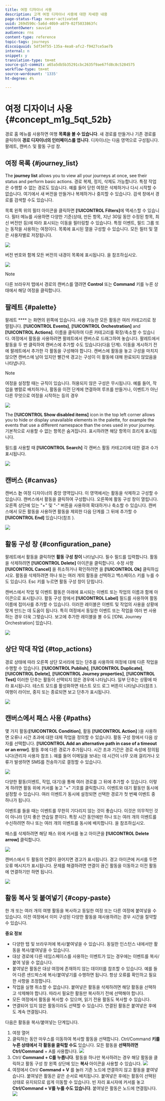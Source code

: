 ```yaml
---
title: 여정 디자이너 사용
description: 고객 여정 디자이너 사용에 대한 자세한 내용
page-status-flag: never-activated
uuid: 269d590c-5a6d-40b9-a879-02f5033863fc
contentOwner: sauviat
audience: rns
content-type: reference
topic-tags: journeys
discoiquuid: 5df34f55-135a-4ea8-afc2-f9427ce5ae7b
internal: n
snippet: y
translation-type: tm+mt
source-git-commit: a65a5db5b35291cbc2635f9ae67fd8c8c5284575
workflow-type: tm+mt
source-wordcount: '1335'
ht-degree: 4%

---
```



# 여정 디자이너 사용 {#concept_m1g_5qt_52b}

경로 홈 메뉴를 사용하면 여행 **목록을 볼 수 있습니다**. 새 경로를 만들거나 기존 경로를 클릭하여 **경로 디자이너의 인터페이스를 엽니다**. 디자이너는 다음 영역으로 구성됩니다. 팔레트, 캔버스 및 활동 구성 창.

## 여정 목록 {#journey_list}

The **journey list** allows you to view all your journeys at once, see their status and perform basic actions. 경로 복제, 정지, 삭제도 가능합니다. 특정 작업은 수행할 수 없는 경로도 있습니다. 예를 들어 닫힌 여정은 삭제하거나 다시 시작할 수 없습니다. 여기에서 새 버전을 만들거나 복제하거나 중지할 수 있습니다. 검색 창에서 경로를 검색할 수도 있습니다.

목록 왼쪽 위의 필터 아이콘을 클릭하면 **[!UICONTROL Filters]**&#x200B;에 액세스할 수 있습니다. 필터 메뉴를 사용하면 다양한 기준(상태, 만든 항목, 지난 30일 동안 수정된 항목, 최신 버전만 등)에 따라 표시되는 이동을 필터링할 수 있습니다. 특정 이벤트, 필드 그룹 또는 동작을 사용하는 여정이다. 목록에 표시된 열을 구성할 수 있습니다. 모든 필터 및 열은 사용자별로 저장됩니다.

![](../assets/journey74.png)

버전 번호와 함께 모든 버전의 내경이 목록에 표시됩니다. [](../building-journeys/journey-versions.md)을 참조하십시오.

![](../assets/journey37.png)

>[!NOTE]
>
>다른 브라우저 탭에서 경로의 캔버스를 열려면 **Control** 또는 **Command** 키를 누른 상태에서 해당 여정을 클릭합니다.

## 팔레트 {#palette}

팔레트 **** 는 화면의 왼쪽에 있습니다. 사용 가능한 모든 활동은 여러 카테고리로 정렬됩니다. **[!UICONTROL Events]**, **[!UICONTROL Orchestration]** and **[!UICONTROL Actions]**. 이름을 클릭하여 다른 카테고리를 확장/축소할 수 있습니다. 여정에서 활동을 사용하려면 팔레트에서 캔버스로 드래그하여 놓습니다. 팔레트에서 활동을 두 번 클릭하여 캔버스에 추가할 수도 있습니다(다음 단계). 이동을 게시하기 전에 팔레트에서 추가한 각 활동을 구성해야 합니다. 캔버스에 활동을 놓고 구성을 마치지 않으면 캔버스에 남아 있지만 빨간색 경고는 구성이 이 활동에 대해 완료되지 않았음을 나타냅니다.

>[!NOTE]
>
>여정을 설정할 때는 규칙이 있습니다. 허용되지 않은 구성은 무시됩니다. 예를 들어, 작업을 병렬로 배치하거나, 활동을 이전 단계에 연결하여 루프를 만들거나, 이벤트가 아닌 다른 무엇으로 여정을 시작하는 등의 경우

![](../assets/journey38.png)

The **[!UICONTROL Show disabled items]** icon in the top left corner allows you to hide or display unavailable elements in the palette, for example the events that use a different namespace than the ones used in your journey. 기본적으로 사용할 수 없는 항목은 숨겨집니다. 표시하려면 해당 항목이 흐리게 표시됩니다.

필드를 사용할 때 **[!UICONTROL Search]** 각 캔버스 활동 카테고리에 대한 결과 수가 표시됩니다.

![](../assets/palette-filter.png)

## 캔버스 {#canvas}

캔버스 **는** 여정 디자이너의 중앙 영역입니다. 이 영역에서는 활동을 삭제하고 구성할 수 있습니다. 캔버스에서 활동을 클릭하여 구성합니다. 오른쪽에 활동 구성 창이 열립니다. 오른쪽 상단에 있는 &quot;+&quot; 및 &quot;-&quot; 버튼을 사용하여 확대하거나 축소할 수 있습니다. 캔버스에서 모든 활동을 사용하면 활동을 제외한 다음 단계를 그 뒤에 추가할 수 **[!UICONTROL End]** 있습니다(참조 [](../building-journeys/end-activity.md)).

![](../assets/journey39.png)

## 활동 구성 창 {#configuration_pane}

팔레트에서 활동을 클릭하면 **활동 구성 창이** 나타납니다. 필수 필드를 입력합니다. 활동을 삭제하려면 **[!UICONTROL Delete]** 아이콘을 클릭합니다. 수정 사항 **[!UICONTROL Cancel]** 을 취소하거나 확인하려면 을 **[!UICONTROL Ok]** 클릭하십시오. 활동을 삭제하려면 하나 또는 여러 개의 활동을 선택하고 백스페이스 키를 누를 수도 있습니다. Esc 키를 누르면 활동 구성 창이 닫힙니다.

캔버스에서 작업 및 이벤트 활동은 아래에 표시되는 이벤트 또는 작업의 이름과 함께 아이콘으로 표시됩니다. 활동 구성 창에서 **[!UICONTROL Label]** 필드를 사용하여 활동 이름에 접미사를 추가할 수 있습니다. 이러한 레이블은 이벤트 및 작업의 사용을 상황에 맞게 만드는 데 도움이 됩니다. 특히 여정에서 동일한 이벤트 또는 작업을 여러 번 사용하는 경우 더욱 그렇습니다. 보고에 추가한 레이블을 볼 수도 [!DNL Journey Orchestration] 있습니다.

![](../assets/journey59bis.png)

## 상단 막대 작업 {#top_actions}

경로 상태에 따라 오른쪽 상단 모서리에 있는 단추를 사용하여 여정에 대해 다른 작업을 수행할 수 있습니다. **[!UICONTROL Publish]**, **[!UICONTROL Duplicate]**, **[!UICONTROL Delete]**, **[!UICONTROL Journey properties]**, **[!UICONTROL Test]** 이러한 단추는 활동이 선택되지 않은 경우에 나타납니다. 일부 단추는 상황에 따라 표시됩니다. 테스트 모드를 활성화하면 테스트 모드 로그 버튼이 나타납니다(참조 [](../building-journeys/testing-the-journey.md)). 여행이 라이브, 중지 또는 종료되면 보고 단추가 표시됩니다.

![](../assets/journey41.png)

## 캔버스에서 패스 사용 {#paths}

몇 가지 활동(**[!UICONTROL Condition]**, 활동 **[!UICONTROL Action]** )을 사용하면 오류나 시간 초과에 대한 대체 작업을 정의할 수 있습니다. 활동 구성 창에서 다음 상자를 선택합니다. **[!UICONTROL Add an alternative path in case of a timeout or an error]**. 활동 후에 다른 경로가 추가됩니다. 시간 초과 기간은 경로 속성에 정의됩니다(관리자 사용자 참조 [](../building-journeys/changing-properties.md) ). 예를 들어 이메일을 보내는 데 시간이 너무 오래 걸리거나 오류가 발생하면 SMS를 전송하기로 결정할 수 있습니다.

![](../assets/journey42.png)

다양한 활동(이벤트, 작업, 대기)을 통해 여러 경로를 그 뒤에 추가할 수 있습니다. 이렇게 하려면 활동 위에 커서를 놓고 &quot;+&quot; 기호를 클릭합니다. 이벤트와 대기 활동만 동시에 설정할 수 있습니다. 여러 이벤트가 동시에 설정되면 선택한 경로가 첫 번째 이벤트 중 하나가 됩니다.

이벤트를 들을 때는 이벤트를 무한히 기다리지 않는 것이 좋습니다. 이것은 의무적인 것이 아니라 단지 좋은 연습일 뿐이다. 특정 시간 동안에만 하나 또는 여러 개의 이벤트를 수신하려면 하나 또는 여러 개의 이벤트를 동시에 배치합니다. [](../building-journeys/event-activities.md#section_vxv_h25_pgb)을 참조하십시오.

패스를 삭제하려면 해당 패스 위에 커서를 놓고 아이콘을 **[!UICONTROL Delete arrow]** 클릭합니다.

![](../assets/journey42ter.png)

캔버스에서 두 활동의 연결이 끊어지면 경고가 표시됩니다. 경고 아이콘에 커서를 두면 오류 메시지가 표시됩니다. 문제를 해결하려면 연결이 끊긴 활동을 이동하고 이전 활동에 연결하기만 하면 됩니다.

![](../assets/canvas-disconnected.png)

## 활동 복사 및 붙여넣기 {#copy-paste}

한 개 또는 여러 개의 여행 활동을 복사하고 동일한 여정 또는 다른 여정에 붙여넣을 수 있습니다. 이전 여정에서 이미 구성된 다양한 활동을 재사용하려는 경우 시간을 절약할 수 있습니다.

**중요 정보**

* 다양한 탭 및 브라우저에 복사/붙여넣을 수 있습니다. 동일한 인스턴스 내에서만 활동을 복사/붙여넣을 수 있습니다.
* 대상 경로에 다른 네임스페이스를 사용하는 이벤트가 있는 경우에는 이벤트를 복사/붙여 넣을 수 없습니다.
* 붙여넣은 활동은 대상 여정에 존재하지 않는 데이터를 참조할 수 있습니다. 예를 들어 다른 샌드박스에 복사/붙여넣기를 수행하면 됩니다. 항상 오류를 확인하고 필요한 사항을 조정합니다.
* 작업을 실행 취소할 수 없습니다. 붙여넣은 활동을 삭제하려면 해당 활동을 선택하고 삭제해야 합니다. 따라서 필요한 활동만 복사하기 전에 선택해야 합니다.
* 모든 여정에서 활동을 복사할 수 있으며, 읽기 전용 활동도 복사할 수 있습니다.
* 연결되어 있지 않은 활동이라도 선택할 수 있습니다. 연결된 활동은 붙여넣은 후에도 계속 연결됩니다.

다음은 활동을 복사/붙여넣는 단계입니다.

1. 여정 열어
1. 클릭하는 동안 마우스를 이동하여 복사할 활동을 선택합니다. Ctrl/Command **키를 누른 상태에서 각 활동을 클릭할 수도** 있습니다. 모든 활동을 **선택하려면 Ctrl/Command** + A를 사용합니다.
   ![](../assets/copy-paste1.png)
1. Ctrl/ **Command + C를 누릅니다**.
활동을 하나만 복사하려는 경우 해당 활동을 클릭하고 활동 구성 창 왼쪽 상단에 있는 **복사** 아이콘을 사용할 수 있습니다.
   ![](../assets/copy-paste2.png)
1. 여정에서 Ctrl/ **Command + V** 를 눌러 기존 노드에 연결하지 않고 활동을 붙여넣습니다. 붙여넣은 활동은 같은 순서로 배치됩니다. 붙여넣은 후에는 활동이 선택된 상태로 유지되므로 쉽게 이동할 수 있습니다. 빈 자리 표시자에 커서를 놓고 **Ctrl/Command + V를 누를 수도 있습니다**. 붙여넣은 활동은 노드에 연결됩니다.
   ![](../assets/copy-paste3.png)

